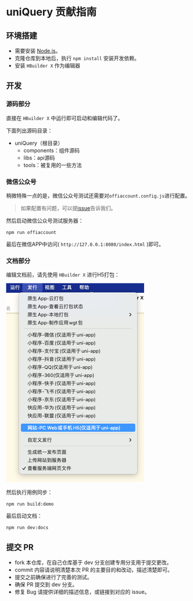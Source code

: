 # uniQuery 贡献指南

## 环境搭建

* 需要安装 [Node.js](http://nodejs.org/)。
* 克隆仓库到本地后，执行 ```npm install``` 安装开发依赖。
* 安装 ```HBuilder X``` 作为编辑器

## 开发

### 源码部分

直接在 ```HBuilder X``` 中运行即可启动和编辑代码了。

下面列出源码目录：

- uniQuery（根目录）
    - components：组件源码
    - libs：api源码
    - tools：被复用的一些方法

### 微信公众号

稍微特殊一点的是，微信公众号测试还需要对```offiaccount.config.js```进行配置。

> 如果配置有问题，可以提[issue](https://github.com/oi-contrib/uniQuery/issues)告诉我们。

然后启动微信公众号测试服务器：

```shell
npm run offiaccount
```

最后在微信APP中访问( ```http://127.0.0.1:8080/index.html``` )即可。

### 文档部分

编辑文档前，请先使用 ```HBuilder X``` 进行H5打包：

<img src='./images/build-h5.png' />

然后执行用例同步：

```shell
npm run build:demo
```

最后启动文档：

```shell
npm run dev:docs
```

## 提交 PR

* fork 本仓库，在自己仓库基于 dev 分支创建专用分支用于提交更改。
* commit 内容请说明清楚本次 PR 的主要目的和改动，描述清楚即可。
* 提交之前确保进行了完善的测试。
* 确保 PR 提交到 dev 分支。
* 修复 Bug 请提供详细的描述信息，或链接到对应的 issue。